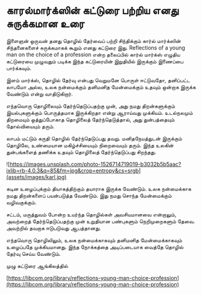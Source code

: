 # காரல்மார்க்ஸின் கட்டுரை பற்றிய எனது சுருக்கமான உரை

இளைஞன் ஒருவன் தனது தொழில் தேர்வைப் பற்றி சிந்திக்கும் கார்ல் மார்க்ஸின் சிந்தனைகளைச் சுருக்கமாகக் கூறும் எனது கட்டுரை இது. Reflections of a young man on the choice of a profession என்ற தலைப்பில் கார்ல் மார்க்ஸ் எழுதிய கட்டுரையை முழுவதும் படிக்க இந்த கட்டுரையின் இறுதியில் இருக்கும் இணைப்பை பார்க்கவும்.

இளம் மார்க்ஸ், தொழில் தேர்வு என்பது வெறுமனே பொருள் ஈட்டுவதோ, தனிப்பட்ட லாபமோ அல்ல, உலக நன்மைக்கும் தனிமனித மேன்மைக்கும் உதவும் ஒன்றாக இருக்க வேண்டும் என்று வாதிடுகிறார்.

எந்தவொரு தொழிலையும் தேர்ந்தெடுப்பதற்கு முன், அது நமது திறன்களுக்கும் இயல்புகளுக்கும் பொருத்தமாக இருக்கிறதா என்று ஆராய்வது முக்கியம். உடல்நலமும் திறமையும் ஒத்துப்போகாத தொழிலைத் தேர்ந்தெடுத்தால், அது துன்பத்தையும் தோல்வியையும் தரும்.

லாபம் மட்டும் கருதி தொழில் தேர்ந்தெடுப்பது தவறு. மனிதநேயத்துடன் இருக்கும் தொழிலே, உண்மையான மகிழ்ச்சியையும் நிறைவையும் தரும். இந்த உலகின் துன்பங்களைத் தணிக்க உதவும் தொழிலைத் தேர்ந்தெடுப்பது சிறந்தது.

![https://images.unsplash.com/photo-1526714719019-b3032b5b5aac?ixlib=rb-4.0.3&q=85&fm=jpg&crop=entropy&cs=srgb](assets/images/karl.jpg)

கடின உழைப்புக்கும் தியாகத்திற்கும் தயாராக இருக்க வேண்டும். உலக நன்மைக்காக நமது திறன்களைப் பயன்படுத்த வேண்டும். இது நமது சொந்த மேன்மைக்கும் வழிவகுக்கும்.

சட்டம், மருத்துவம் போன்ற உயர்ந்த தொழில்கள் அவசியமானவை என்றாலும், அவற்றைத் தேர்ந்தெடுப்பதற்கு முன் உறுதியான பண்புகளும் நெறிமுறைகளும் தேவை. அவற்றில் தவறாக ஈடுபடுவது ஆபத்தானது.

எந்தவொரு தொழிலிலும், உலக நன்மைக்காகவும் தனிமனித மேன்மைக்காகவும் உழைப்பதே முக்கியமானது. இந்த நோக்கத்தை அடிப்படையாக வைத்தே தொழில் தேர்வு செய்ய வேண்டும்.

முழு கட்டுரை ஆங்கிலத்தில்

[https://libcom.org/library/reflections-young-man-choice-profession](https://libcom.org/library/reflections-young-man-choice-profession)